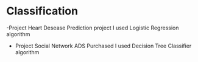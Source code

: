 # Classification

-Project Heart Desease Prediction project I used Logistic Regression algorithm

- Project Social Network ADS Purchased I used Decision Tree Classifier algorithm

